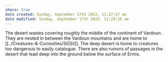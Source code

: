 ```yaml
---
share: true
date created: Sunday, September 17th 2023, 11:27:27 am
date modified: Sunday, September 17th 2023, 11:29:15 am
---
```


The desert wastes covering roughly the middle of the continent of Vardoun. They are nested in between the Vardoun mountains and are home to [[../Creatures-&-Curiosities/Sil|Sil]]. The deep desert is home to creatures too dangerous to easily catalogue. There are also rumors of passages in the desert that lead deep into the ground below the surface of Ermis. 